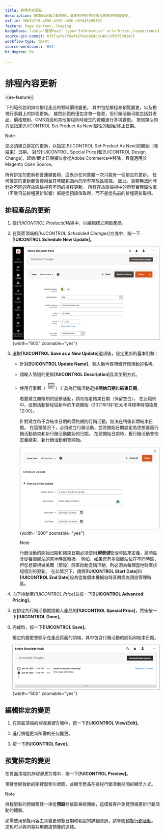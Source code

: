 ```yaml
---
title: 排程內容更新
description: 檢閱此促銷活動範例，此範例用於排程產品的暫時價格變更。
exl-id: 36b7d7f6-4590-4192-a82b-e5f645b05f62
feature: Page Content, Staging
badgePaas: label="僅限PaaS" type="Informative" url="https://experienceleague.adobe.com/zh-hant/docs/commerce/user-guides/product-solutions" tooltip="僅適用於雲端專案(Adobe管理的PaaS基礎結構)和內部部署專案的Adobe Commerce 。"
source-git-commit: 07d7ca7e7f6af42fe8e06dc3c49c2df5f50d1425
workflow-type: tm+mt
source-wordcount: '653'
ht-degree: 0%

---
```


# 排程內容更新

{{ee-feature}}

下列範例說明如何排程產品的暫時價格變更。 其中包括排程和預覽變更，以及檢視行事曆上的排程更新。 雖然此範例僅包含單一變更，但行銷活動可能包括對產品、價格規則、CMS頁面和其他排程同時發生的實體進行多項變更。 按照類似的方法指定[!UICONTROL Set Product As New]屬性的起始/終止日期。

>[!NOTE]
>您必須建立排定的更新，以指定[!UICONTROL Set Product As New]的開始（和結束）日期。 對於[!UICONTROL Special Price]和[!UICONTROL Design Change]，起始/截止日期欄位會從Adobe Commerce中移除，且僅適用於Magento Open Source。
>
>所有排定的更新都會連續套用，這表示任何實體一次只能有一個排定的更新。 任何排定的更新都會套用至其時間範圍內的所有存放區檢視。 因此，實體無法同時針對不同的存放區檢視有不同的排程更新。 所有存放區檢視中的所有實體屬性值（不受目前排程更新影響）都是從預設值取得，而不是從先前的排程更新取得。

## 排程產品的更新

1. 從&#x200B;_[!UICONTROL Products]_&#x200B;格線中，以編輯模式開啟產品。

1. 在頁面頂端的&#x200B;_[!UICONTROL Scheduled Changes]_&#x200B;方塊中，按一下&#x200B;**[!UICONTROL Schedule New Update]**。

   ![排程新的更新](./assets/content-staging-product-schedule-new-update.png){width="600" zoomable="yes"}

1. 選取&#x200B;**[!UICONTROL Save as a New Update]**&#x200B;選項後，設定更新的基本引數：

   - 針對&#x200B;**[!UICONTROL Update Name]**，輸入新內容預備行銷活動的名稱。

   - 請輸入簡短的更新&#x200B;**[!UICONTROL Description]**&#x200B;及其使用方式。

   - 使用行事曆（![行事曆圖示](../assets/icon-calendar.png)）工具為行銷活動選擇&#x200B;**開始日期**&#x200B;和&#x200B;**結束日期**。

     若要建立無限制的促銷活動，請勿指定結束日期（保留空白）。 在此範例中，促銷活動排程從新年的午夜開始（2021年1月1日太平洋標準時間凌晨12:00）。


     針對建立時不含結束日期的價格規則行銷活動，無法在稍後新增結束日期。 在這種情況下，必須建立行銷活動，並將開始日期設定為您想要舊行銷活動結束和新行銷活動開始的日期。 在該開始日期時，舊行銷活動會依定義結束，新行銷活動則會開始。

     ![正在排程產品更新](./assets/content-staging-campaign-schedule-update.png){width="600" zoomable="yes"}

     >[!NOTE]
     >
     >行銷活動的開始日期和結束日期必須使用&#x200B;**_預設值_**&#x200B;管理時區來定義，該時區會從每個網站的當地時區轉換。 例如，如果您有多個網站位在不同時區，但您想要根據美國（預設）時區啟動促銷活動，則必須為每個當地時區排程個別的更新。 在此情況下，請將&#x200B;**[!UICONTROL Start Date]**&#x200B;和&#x200B;**[!UICONTROL End Date]**&#x200B;設為從每個本機網站時區轉換為預設管理時區。

1. 向下捲動至&#x200B;_[!UICONTROL Price]_&#x200B;並按一下&#x200B;**[!UICONTROL Advanced Pricing]**。

1. 在排定的行銷活動期間輸入產品的&#x200B;**[!UICONTROL Special Price]**，然後按一下&#x200B;**[!UICONTROL Done]**。

1. 完成時，按一下&#x200B;**[!UICONTROL Save]**。

   排定的變更會顯示在產品頁面的頂端，其中包含行銷活動的開始和結束日期。

   ![排程變更](./assets/content-staging-product-scheduled-update-preview-rope.png){width="600" zoomable="yes"}

## 編輯排定的變更

1. 在頁面頂端的&#x200B;_排程變更_&#x200B;方塊中，按一下&#x200B;**[!UICONTROL View/Edit]**。

1. 進行排程更新所需的任何變更。

1. 按一下&#x200B;**[!UICONTROL Save]**。

## 預覽排定的變更

在頁面頂端的&#x200B;_排程變更_&#x200B;方塊中，按一下&#x200B;**[!UICONTROL Preview]**。

預覽會開啟新的瀏覽器索引標籤，並顯示產品在排程行銷活動期間的顯示方式。

>[!NOTE]
>
>排程更新的預備預覽一律從&#x200B;**預設**&#x200B;存放區檢視開始，這模擬客戶瀏覽預備更新行銷活動的體驗。

如需使用預覽內容工具變更預覽日期和範圍的詳細資訊，請參閱[預覽行銷活動](content-staging-preview.md)。 您也可以與同事共用商店預覽的連結。
